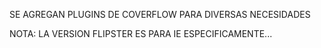 SE AGREGAN PLUGINS DE COVERFLOW PARA DIVERSAS NECESIDADES

NOTA: LA VERSION FLIPSTER ES PARA IE ESPECIFICAMENTE...